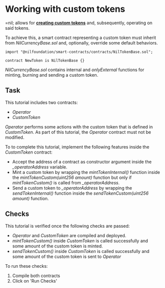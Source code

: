 # Working with custom tokens

=nil; allows for [**creating custom tokens**](https://docs.nil.foundation/nil/smart-contracts/tokens) and, subsequently, operating on said tokens. 

To achieve this, a smart contract representing a custom token must inherit from *NilCurrencyBase.sol* and, optionally, override some default behaviors.

```solidity
import "@nilfoundation/smart-contracts/contracts/NilTokenBase.sol";

contract NewToken is NilTokenBase {}
```

*NilCurrencyBase.sol* contains internal and *onlyExternal* functions for minting, burning and sending a custom token.

## Task

This tutorial includes two contracts:

* *Operator*
* *CustomToken*

*Operator* performs some actions with the custom token that is defined in *CustomToken*. As part of this tutorial, the *Operator* contract must not be modified.

To to complete this tutorial, implement the following features inside the *CustomToken* contract:

* Accept the address of a contract as constructor argument inside the *_operatorAddress* variable.
* Mint a custom token by wrapping the *mintTokenInternal()* function inside the *mintTokenCustom(uint256 amount)* function but only if *mintTokenCustom()* is called from *_operatorAddress*.
* Send a custom token to *_operatorAddress* by wrapping the *sendTokenInternal()* function inside the *sendTokenCustom(uint256 amount)* function.

## Checks

This tutorial is verified once the following checks are passed:

* *Operator* and *CustomToken* are compiled and deployed.
* *mintTokenCustom()* inside *CustomToken* is called successfully and some amount of the custom token is minted.
* *sendTokenCustom()* inside *CustomToken* is called successfully and some amount of the custom token is sent to *Operator*

To run these checks:

1. Compile both contracts
2. Click on 'Run Checks'